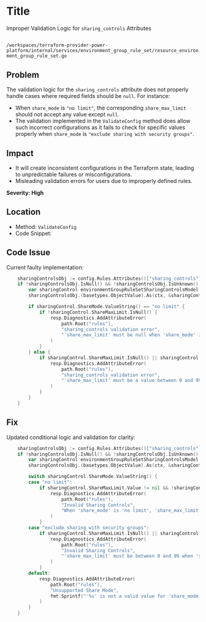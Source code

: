 # Title

Improper Validation Logic for `sharing_controls` Attributes

##

`/workspaces/terraform-provider-power-platform/internal/services/environment_group_rule_set/resource_environment_group_rule_set.go`

## Problem

The validation logic for the `sharing_controls` attribute does not properly handle cases where required fields should be `null`. For instance:
- When `share_mode` is `"no limit"`, the corresponding `share_max_limit` should not accept any value except `null`. 
- The validation implemented in the `ValidateConfig` method does allow such incorrect configurations as it fails to check for specific values properly when `share_mode` is `"exclude sharing with security groups"`.

## Impact

- It will create inconsistent configurations in the Terraform state, leading to unpredictable failures or misconfigurations.
- Misleading validation errors for users due to improperly defined rules.

**Severity: High**

## Location

- Method: `ValidateConfig`
- Code Snippet:

## Code Issue

Current faulty implementation:
```go
	sharingControlsObj := config.Rules.Attributes()["sharing_controls"]
	if !sharingControlsObj.IsNull() && !sharingControlsObj.IsUnknown() {
		var sharingControl environmentGroupRuleSetSharingControlsModel
		sharingControlsObj.(basetypes.ObjectValue).As(ctx, &sharingControl, basetypes.ObjectAsOptions{UnhandledNullAsEmpty: true, UnhandledUnknownAsEmpty: true})

		if sharingControl.ShareMode.ValueString() == "no limit" {
			if !sharingControl.ShareMaxLimit.IsNull() {
				resp.Diagnostics.AddAttributeError(
					path.Root("rules"),
					"sharing_controls validation error",
					"'share_max_limit' must be null when 'share_mode' is 'no limit'",
				)
			}
		} else {
			if sharingControl.ShareMaxLimit.IsNull() || sharingControl.ShareMaxLimit.Equal(basetypes.NewFloat64Value(-1)) {
				resp.Diagnostics.AddAttributeError(
					path.Root("rules"),
					"sharing_controls validation error",
					"'share_max_limit' must be a value between 0 and 99 when 'share_mode' is 'exclude sharing with security groups'",
				)
			}
		}
	}
```

## Fix

Updated conditional logic and validation for clarity:
```go
	sharingControlsObj := config.Rules.Attributes()["sharing_controls"]
	if !sharingControlsObj.IsNull() && !sharingControlsObj.IsUnknown() {
		var sharingControl environmentGroupRuleSetSharingControlsModel
		sharingControlsObj.(basetypes.ObjectValue).As(ctx, &sharingControl, basetypes.ObjectAsOptions{UnhandledNullAsEmpty: true, UnhandledUnknownAsEmpty: true})

		switch sharingControl.ShareMode.ValueString() {
		case "no limit":
			if sharingControl.ShareMaxLimit.Value != nil && !sharingControl.ShareMaxLimit.IsNull() {
				resp.Diagnostics.AddAttributeError(
					path.Root("rules"),
					"Invalid Sharing Controls",
					"When 'share_mode' is 'no limit', 'share_max_limit' must be null.",
				)
			}
		case "exclude sharing with security groups":
			if sharingControl.ShareMaxLimit.IsNull() || sharingControl.ShareMaxLimit.Equal(basetypes.NewFloat64Value(-1)) {
				resp.Diagnostics.AddAttributeError(
					path.Root("rules"),
					"Invalid Sharing Controls",
					"'share_max_limit' must be between 0 and 99 when 'share_mode' is 'exclude sharing with security groups'.",
				)
			}
		default:
			resp.Diagnostics.AddAttributeError(
				path.Root("rules"),
				"Unsupported Share Mode",
				fmt.Sprintf("'%s' is not a valid value for 'share_mode'. Allowed values are 'no limit', 'exclude sharing with security groups'.", sharingControl.ShareMode.ValueString()),
			)
		}
	}
```